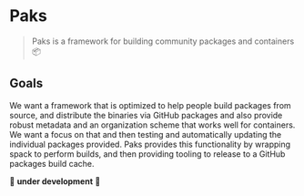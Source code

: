# Paks

> Paks is a framework for building community packages and containers 📦️

## Goals

We want a framework that is optimized to help people build packages from source,
and distribute the binaries via GitHub packages and also provide robust metadata
and an organization scheme that works well for containers. We want a focus on that
and then testing and automatically updating the individual packages provided.
Paks provides this functionality by wrapping spack to perform builds, and then
providing tooling to release to a GitHub packages build cache.

🚧️ **under development** 🚧️

